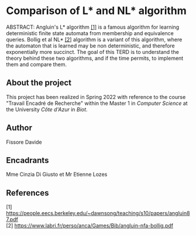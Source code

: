 # Comparison of L* and NL* algorithm 


ABSTRACT:
Angluin's L* algorithm [[1]](#1) is a famous algorithm for learning deterministic finite state automata from
membership and equivalence queries. 
Bollig et al NL* [[2]](#2) algorithm is a variant of this algorithm, where the automaton that is learned may be
non deterministic, and therefore exponentially more succinct. 
The goal of this TERD is to understand the theory behind these two algorithms, and if the time permits,
to implement them and compare them. 



## About the project
This project has been realized in Spring 2022 with reference to the course "Travail Encadré de Recherche" within the Master 1 in *Computer Science* at the University *Côte d'Azur* in *Biot*.



## Author 
Fissore Davide



## Encadrants
Mme Cinzia Di Giusto et Mr Etienne Lozes

## References
<a id="1"> [1] </a>
https://people.eecs.berkeley.edu/~dawnsong/teaching/s10/papers/angluin87.pdf   
<a id="2"> [2] </a>
https://www.labri.fr/perso/anca/Games/Bib/angluin-nfa-bollig.pdf